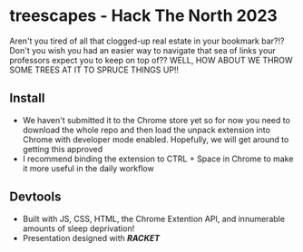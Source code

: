 # treescapes - Hack The North 2023
Aren't you tired of all that clogged-up real estate in your bookmark bar?!? Don't you wish you had an easier way to navigate that sea of links your professors expect you to keep on top of?? WELL, HOW ABOUT WE THROW SOME TREES AT IT TO SPRUCE THINGS UP!!

## Install
- We haven't submitted it to the Chrome store yet so for now you need to download the whole repo and then load the unpack extension into Chrome with developer mode enabled. Hopefully, we will get around to getting this approved
- I recommend binding the extension to CTRL + Space in Chrome to make it more useful in the daily workflow

## Devtools
- Built with JS, CSS, HTML, the Chrome Extention API, and innumerable amounts of sleep deprivation!
- Presentation designed with ___RACKET___
